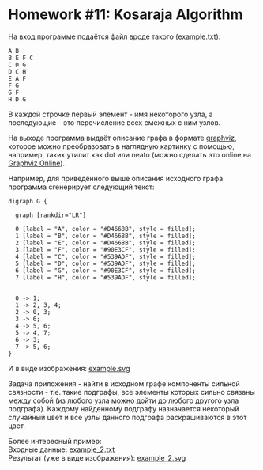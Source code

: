 # Homework #11: Kosaraja Algorithm

На вход программе подаётся файл вроде такого ([example.txt](https://github.com/ziminas1990/otus-algorithms/blob/hw-12-Kosaraio/example.txt)):
```
A B
B E F C
C D G
D C H
E A F
F G
G F
H D G
```

В каждой строчке первый элемент - имя некоторого узла, а последующие - это перечисление всех смежных с ним узлов.

На выходе программа выдаёт описание графа в формате [graphviz](https://www.graphviz.org/), которое можно преобразовать в наглядную картинку с помощью, например, таких утилит как dot или neato (можно сделать это online на [Graphviz Online](https://dreampuf.github.io/GraphvizOnline)).

Например, для приведённого выше описания исходного графа программа сгенерирует следующий текст:
```
digraph G {
    
  graph [rankdir="LR"]
    
  0 [label = "A", color = "#D4668B", style = filled];
  1 [label = "B", color = "#D4668B", style = filled];
  2 [label = "E", color = "#D4668B", style = filled];
  3 [label = "F", color = "#90E3CF", style = filled];
  4 [label = "C", color = "#539ADF", style = filled];
  5 [label = "D", color = "#539ADF", style = filled];
  6 [label = "G", color = "#90E3CF", style = filled];
  7 [label = "H", color = "#539ADF", style = filled];


  0 -> 1;
  1 -> 2, 3, 4;
  2 -> 0, 3;
  3 -> 6;
  4 -> 5, 6;
  5 -> 4, 7;
  6 -> 3;
  7 -> 5, 6;
}
```

И в виде изображения: [example.svg](https://github.com/ziminas1990/otus-algorithms/blob/hw-12-Kosaraio/example.svg)

Задача приложения - найти в исходном графе компоненты сильной связности - т.е. такие подграфы, все элементы которых сильно связаны между собой (из любого узла можно дойти до любого другого узла подграфа). Каждому найденному подграфу назначается некоторый случайный цвет и все узлы данного подграфа раскрашиваются в этот цвет.

Более интересный пример:  
Входные данные: [example_2.txt](https://github.com/ziminas1990/otus-algorithms/blob/hw-12-Kosaraio/example_2.txt)  
Результат (уже в виде изображения): [example_2.svg](https://github.com/ziminas1990/otus-algorithms/blob/hw-12-Kosaraio/example_2.svg)  
